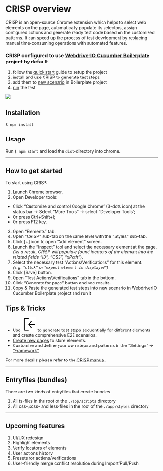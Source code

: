 # CRISP overview

CRISP is an open-source Chrome extension which helps to select web elements on the page, automatically populate its selectors, assign configured actions and generate ready test code based on the customized patterns. It can speed up the process of test development by replacing manual time-consuming operations with automated features.
<br>
### CRISP configured to use [WebdriverIO Cucumber Boilerplate](https://github.com/webdriverio/cucumber-boilerplate#cucumber-boilerplate) project by default.
1. follow the [quick start](https://github.com/webdriverio/cucumber-boilerplate#quick-start) guide to setup the project
1. install and use CRISP to generate test steps
1. add them to [new scenario](https://github.com/webdriverio/cucumber-boilerplate#how-to-write-a-test) in Boilerplate project
1. [run](https://github.com/webdriverio/cucumber-boilerplate#how-to-run-the-test) the test

![](./docs/overview.gif)
## Installation

```
$ npm install
```

## Usage

Run `$ npm start` and load the `dist`-directory into chrome.
_______
## How to get started

To start using CRISP:
1. Launch Chrome browser.
2. Open Developer tools:
- Click “Customize and control Google Chrome” (3-dots icon)  at the status bar -> Select “More Tools” -> select “Developer Tools”;
- Or press Ctrl+Shift+I;
- Or press F12 key.
3. Open “Elements” tab.
4. Open "CRISP" sub-tab on the same level with the "Styles" sub-tab.
5. Click [+] icon to open “Add element” screen.
6. Launch the “Inspect” tool and select the necessary element at the page. 
<br>_(As a result, CRISP will populate found locators of the element into the related fields “ID”, “CSS”, “xPath”_).
7. Select the necessary test “Actions\Verifications” for this element.
<br>_(e.g. “`click`” or “`expect element is displayed`”)_
8. Click [Save] button.
9. Open “Test Actions\Verifications” tab in the bottom.
10. Click “Generate for page” button and see results.
11. Copy & Paste the generated test steps into new scenario in WebdriverIO Cucumber Boilerplate project and run it


## Tips & Tricks
- Use ![](./app/images/sign-in.svg) to generate test steps sequentially for different elements and create comprehensive E2E scenarios.
- [Create new pages](./docs/crisp-help.md#saved-pages) to store elements.
- Customize and define your own steps and patterns in the “Settings” -> [“Framework”](./docs/crisp-help.md#framework)

For more details please refer to the [CRISP manual](./docs/crisp-help.md).
_______

## Entryfiles (bundles)

There are two kinds of entryfiles that create bundles.

1. All ts-files in the root of the `./app/scripts` directory
2. All css-,scss- and less-files in the root of the `./app/styles` directory

_______
## Upcoming features

1. UI/UX redesign
2. Highlight elements
3. Verify locators of elements
4. User actions history
5. Presets for actions/verifications
6. User-friendly merge conflict resolution during Import/Pull/Push